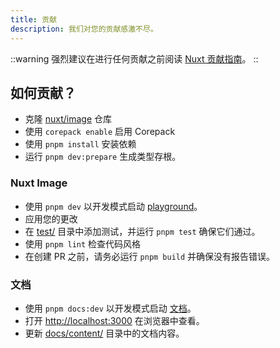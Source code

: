 ```yaml
---
title: 贡献
description: 我们对您的贡献感激不尽。
---
```


::warning
强烈建议在进行任何贡献之前阅读 [Nuxt 贡献指南](docs/nuxt/community/contribution)。
::

## 如何贡献？

- 克隆 [nuxt/image](https://github.com/nuxt/image) 仓库
- 使用 `corepack enable` 启用 Corepack
- 使用 `pnpm install` 安装依赖
- 运行 `pnpm dev:prepare` 生成类型存根。

### Nuxt Image

- 使用 `pnpm dev` 以开发模式启动 [playground](https://github.com/nuxt/image/tree/main/playground)。
- 应用您的更改
- 在 [test/](https://github.com/nuxt/image/tree/main/test) 目录中添加测试，并运行 `pnpm test` 确保它们通过。
- 使用 `pnpm lint` 检查代码风格
- 在创建 PR 之前，请务必运行 `pnpm build` 并确保没有报告错误。

### 文档

- 使用 `pnpm docs:dev` 以开发模式启动 [文档](https://github.com/nuxt/image/tree/main/docs)。
- 打开 <http://localhost:3000> 在浏览器中查看。
- 更新 [docs/content/](https://github.com/nuxt/image/tree/main/docs/content) 目录中的文档内容。
